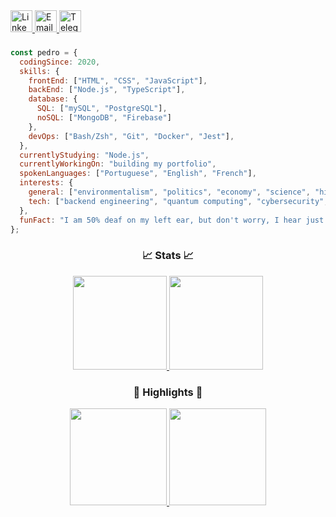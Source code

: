 <!-- ***************************************************************** CONTACT ICONS ***************************************************************** -->

<div align="left">
  <a href="https://www.linkedin.com/in/pedrobarrosdev/">
      <img height="35px" src="https://user-images.githubusercontent.com/71517464/172020255-45e35093-1fa1-4847-9c5e-7ae61457fed5.png" alt="LinkedIn"/>
  </a>
  
  <a href="mailto:contactme@pedrobarros.dev">
      <img height="35px" src="https://user-images.githubusercontent.com/71517464/172020269-e90e29c9-8400-46f7-b571-91fe955da2cf.png" alt="Email" />
  </a>

  <a href="https://t.me/pedrobarrosdev">
      <img height="35px" src="https://user-images.githubusercontent.com/71517464/172020198-25503ef4-30ea-4a0d-8a74-deaee14333a7.png" alt="Telegram"/>
  </a>
  
</div>

<h3></h3>

<!-- ********************************************************************* ABOUT ********************************************************************* -->

```javascript
const pedro = {
  codingSince: 2020,
  skills: {
    frontEnd: ["HTML", "CSS", "JavaScript"],
    backEnd: ["Node.js", "TypeScript"],
    database: {
      SQL: ["mySQL", "PostgreSQL"],
      noSQL: ["MongoDB", "Firebase"]
    },
    devOps: ["Bash/Zsh", "Git", "Docker", "Jest"],
  },
  currentlyStudying: "Node.js",
  currentlyWorkingOn: "building my portfolio",
  spokenLanguages: ["Portuguese", "English", "French"],
  interests: {
    general: ["environmentalism", "politics", "economy", "science", "history", "entrepreneurship"],
    tech: ["backend engineering", "quantum computing", "cybersecurity", "automation", "blockchain"]
  },
  funFact: "I am 50% deaf on my left ear, but don't worry, I hear just fine... wait, what did you say?"
};
```

<!-- ********************************************************************* STATS ********************************************************************* -->

<h3 align="center">📈 Stats 📈</h3>

<div align="center">
  <a href="https://github.com/pedrobarrosdev">
    <img height="150px" src="https://github-readme-stats.vercel.app/api?username=pedrobarrosdev&show_icons=true&theme=nord&include_all_commits=true&count_private=true&hide_border=false&locale=en&count_private=true&hide_rank=false&custom_title=Pedro's Activity"/>
    <img height="150px" src="https://github-readme-stats.vercel.app/api/top-langs/?username=pedrobarrosdev&layout=compact&langs_count=7&theme=nord&hide_border=false&locale=en&custom_title=Technologies"/>
  </a>
</div>
    
<!-- ****************************************************************** REPOSITORIES ****************************************************************** -->

<h3 align="center">🌟 Highlights 🌟</h3>

<div align="center">
  <a href="https://github.com/pedrobarrosdev/conceitos-do-nodejs">
    <img height="155px" src="https://github-readme-stats.vercel.app/api/pin/?username=pedrobarrosdev&repo=conceitos-do-nodejs&show_owner=false&hide_border=false&theme=nord"/>
  </a>
  <a href="https://github.com/pedrobarrosdev/trabalhando-com-middlewares">
    <img height="155px" src="https://github-readme-stats.vercel.app/api/pin/?username=pedrobarrosdev&repo=trabalhando-com-middlewares&show_owner=false&hide_border=false&theme=nord"/>
  </a>
</div>
